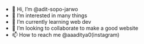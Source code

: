 - 👋 Hi, I’m @adit-sopo-jarwo
- 👀 I’m interested in many things
- 🌱 I’m currently learning web dev
- 💞️ I’m looking to collaborate to make a good website
- 📫 How to reach me @aaaditya0(instagram) 

<!---
adit-sopo-jarwo/adit-sopo-jarwo is a ✨ special ✨ repository because its `README.md` (this file) appears on your GitHub profile.
You can click the Preview link to take a look at your changes.
--->
